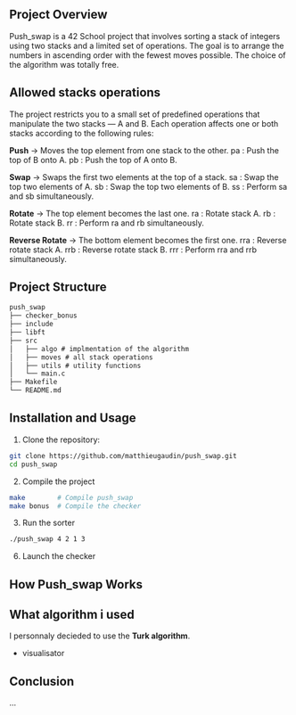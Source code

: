 ## Project Overview

Push_swap is a 42 School project that involves sorting a stack of integers using two stacks and a limited set of operations.
The goal is to arrange the numbers in ascending order with the fewest moves possible. The choice of the algorithm was totally free.

## Allowed stacks operations

The project restricts you to a small set of predefined operations that manipulate the two stacks — A and B.
Each operation affects one or both stacks according to the following rules:

**Push**
→ Moves the top element from one stack to the other.
pa : Push the top of B onto A.
pb : Push the top of A onto B.

**Swap**
→ Swaps the first two elements at the top of a stack.
sa : Swap the top two elements of A.
sb : Swap the top two elements of B.
ss : Perform sa and sb simultaneously.

**Rotate**
→ The top element becomes the last one.
ra : Rotate stack A.
rb : Rotate stack B.
rr : Perform ra and rb simultaneously.

**Reverse Rotate**
→ The bottom element becomes the first one.
rra : Reverse rotate stack A.
rrb : Reverse rotate stack B.
rrr : Perform rra and rrb simultaneously.

## Project Structure

```md
push_swap
├── checker_bonus
├── include
├── libft
├── src
│   ├── algo # implmentation of the algorithm
│   ├── moves # all stack operations
│   ├── utils # utility functions
│   └── main.c
├── Makefile
└── README.md 
```


## Installation and Usage

1. Clone the repository:
```bash
git clone https://github.com/matthieugaudin/push_swap.git
cd push_swap
```

2. Compile the project
```bash
make        # Compile push_swap
make bonus  # Compile the checker
```

3. Run the sorter
```bash
./push_swap 4 2 1 3
```

6. Launch the checker



## How Push_swap Works

## What algorithm i used
I personnaly decieded to use the **Turk algorithm**.


+ visualisator


## Conclusion

...
